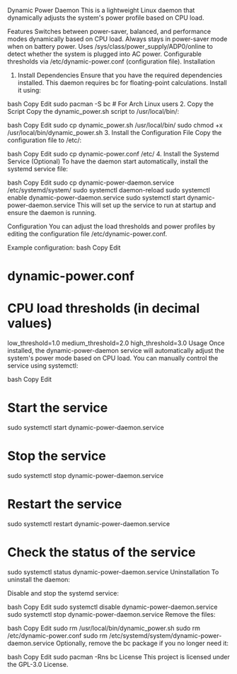 Dynamic Power Daemon
This is a lightweight Linux daemon that dynamically adjusts the system's power profile based on CPU load.

Features
Switches between power-saver, balanced, and performance modes dynamically based on CPU load.
Always stays in power-saver mode when on battery power.
Uses /sys/class/power_supply/ADP0/online to detect whether the system is plugged into AC power.
Configurable thresholds via /etc/dynamic-power.conf (configuration file).
Installation
1. Install Dependencies
Ensure that you have the required dependencies installed. This daemon requires bc for floating-point calculations. Install it using:

bash
Copy
Edit
sudo pacman -S bc  # For Arch Linux users
2. Copy the Script
Copy the dynamic_power.sh script to /usr/local/bin/:

bash
Copy
Edit
sudo cp dynamic_power.sh /usr/local/bin/
sudo chmod +x /usr/local/bin/dynamic_power.sh
3. Install the Configuration File
Copy the configuration file to /etc/:

bash
Copy
Edit
sudo cp dynamic-power.conf /etc/
4. Install the Systemd Service (Optional)
To have the daemon start automatically, install the systemd service file:

bash
Copy
Edit
sudo cp dynamic-power-daemon.service /etc/systemd/system/
sudo systemctl daemon-reload
sudo systemctl enable dynamic-power-daemon.service
sudo systemctl start dynamic-power-daemon.service
This will set up the service to run at startup and ensure the daemon is running.

Configuration
You can adjust the load thresholds and power profiles by editing the configuration file /etc/dynamic-power.conf.

Example configuration:
bash
Copy
Edit
# dynamic-power.conf

# CPU load thresholds (in decimal values)
low_threshold=1.0
medium_threshold=2.0
high_threshold=3.0
Usage
Once installed, the dynamic-power-daemon service will automatically adjust the system's power mode based on CPU load. You can manually control the service using systemctl:

bash
Copy
Edit
# Start the service
sudo systemctl start dynamic-power-daemon.service

# Stop the service
sudo systemctl stop dynamic-power-daemon.service

# Restart the service
sudo systemctl restart dynamic-power-daemon.service

# Check the status of the service
sudo systemctl status dynamic-power-daemon.service
Uninstallation
To uninstall the daemon:

Disable and stop the systemd service:

bash
Copy
Edit
sudo systemctl disable dynamic-power-daemon.service
sudo systemctl stop dynamic-power-daemon.service
Remove the files:

bash
Copy
Edit
sudo rm /usr/local/bin/dynamic_power.sh
sudo rm /etc/dynamic-power.conf
sudo rm /etc/systemd/system/dynamic-power-daemon.service
Optionally, remove the bc package if you no longer need it:

bash
Copy
Edit
sudo pacman -Rns bc
License
This project is licensed under the GPL-3.0 License.
